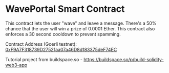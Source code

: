 # WavePortal Smart Contract

This contract lets the user "wave" and leave a message. There's a 50% chance that the user will win a prize of 0.0001 Ether. This contract also enforces a 30 second cooldown to prevent spamming.

Contract Address (Goerli testnet): [0xF9A7F318739D27521aa07a46D8d183375deF74EC](https://goerli.etherscan.io/address/0xf9a7f318739d27521aa07a46d8d183375def74ec)

Tutorial project from buildspace.so - https://buildspace.so/p/build-solidity-web3-app
